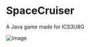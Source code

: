 # SpaceCruiser
A Java game made for ICS3U8G

![image](https://user-images.githubusercontent.com/62809012/127232145-e2af55d9-8858-4695-bc5b-8565dbffd3eb.png)
